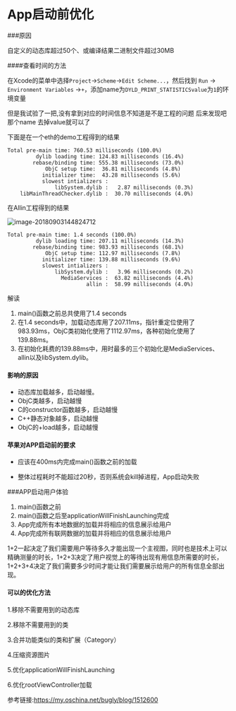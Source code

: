 # App启动前优化

###原因

自定义的动态库超过50个、或编译结果二进制文件超过30MB

####查看时间的方法

在Xcode的菜单中选择`Project`→`Scheme`→`Edit Scheme...`，然后找到 `Run` → `Environment Variables` →`+`，添加name为`DYLD_PRINT_STATISTICSvalue`为`1`的环境变量

但是我试验了一把,没有拿到对应的时间信息不知道是不是工程的问题   后来发现吧那个name 去掉value就可以了

下面是在一个eth的demo工程得到的结果

```shell
Total pre-main time: 760.53 milliseconds (100.0%)
         dylib loading time: 124.83 milliseconds (16.4%)
        rebase/binding time: 555.38 milliseconds (73.0%)
            ObjC setup time:  36.81 milliseconds (4.8%)
           initializer time:  43.28 milliseconds (5.6%)
           slowest intializers :
               libSystem.dylib :   2.87 milliseconds (0.3%)
    libMainThreadChecker.dylib :  30.70 milliseconds (4.0%)
```

在Allin工程得到的结果

![image-20180903144824712](/var/folders/0k/dzm_mknj7g9dy4hv754dnz_80000gn/T/abnerworks.Typora/image-20180903144824712.png)

```shell
Total pre-main time: 1.4 seconds (100.0%)
         dylib loading time: 207.11 milliseconds (14.3%)
        rebase/binding time: 983.93 milliseconds (68.1%)
            ObjC setup time: 112.97 milliseconds (7.8%)
           initializer time: 139.88 milliseconds (9.6%)
           slowest intializers :
               libSystem.dylib :   3.96 milliseconds (0.2%)
                 MediaServices :  63.82 milliseconds (4.4%)
                         allin :  58.99 milliseconds (4.0%)
```

解读

1. main()函数之前总共使用了1.4 seconds
2. 在1.4 seconds中，加载动态库用了207.11ms，指针重定位使用了983.93ms，ObjC类初始化使用了1112.97ms，各种初始化使用了139.88ms。
3. 在初始化耗费的139.88ms中，用时最多的三个初始化是MediaServices、allin以及libSystem.dylib。

#### 影响的原因

- 动态库加载越多，启动越慢。
- ObjC类越多，启动越慢
- C的constructor函数越多，启动越慢
- C++静态对象越多，启动越慢
- ObjC的+load越多，启动越慢



#### 苹果对APP启动前的要求

- 应该在400ms内完成main()函数之前的加载

- 整体过程耗时不能超过20秒，否则系统会kill掉进程，App启动失败


###APP启动用户体验

1. main()函数之前
2. main()函数之后至applicationWillFinishLaunching完成
3. App完成所有本地数据的加载并将相应的信息展示给用户
4. App完成所有联网数据的加载并将相应的信息展示给用户

1+2一起决定了我们需要用户等待多久才能出现一个主视图，同时也是技术上可以精确测量的时长，1+2+3决定了用户视觉上的等待出现有用信息所需要的时长，1+2+3+4决定了我们需要多少时间才能让我们需要展示给用户的所有信息全部出现。



#### 可以的优化方法

1.移除不需要用到的动态库

2.移除不需要用到的类

3.合并功能类似的类和扩展（Category）

4.压缩资源图片

5.优化applicationWillFinishLaunching

6.优化rootViewController加载



参考链接:https://my.oschina.net/bugly/blog/1512600

